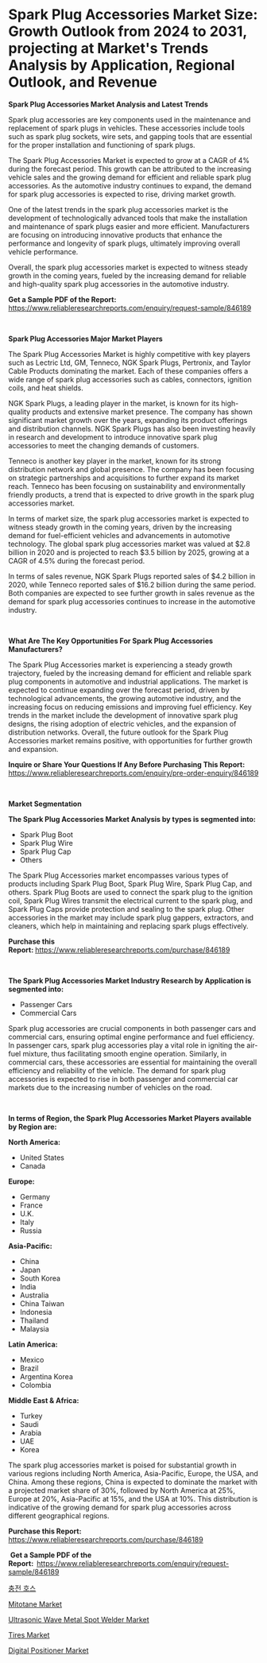<p><h1>Spark Plug Accessories Market Size: Growth Outlook from 2024 to 2031, projecting at Market's Trends Analysis by Application, Regional Outlook, and Revenue</h1></p><p><strong>Spark Plug Accessories Market Analysis and Latest Trends</strong></p>
<p><p>Spark plug accessories are key components used in the maintenance and replacement of spark plugs in vehicles. These accessories include tools such as spark plug sockets, wire sets, and gapping tools that are essential for the proper installation and functioning of spark plugs.</p><p>The Spark Plug Accessories Market is expected to grow at a CAGR of 4% during the forecast period. This growth can be attributed to the increasing vehicle sales and the growing demand for efficient and reliable spark plug accessories. As the automotive industry continues to expand, the demand for spark plug accessories is expected to rise, driving market growth.</p><p>One of the latest trends in the spark plug accessories market is the development of technologically advanced tools that make the installation and maintenance of spark plugs easier and more efficient. Manufacturers are focusing on introducing innovative products that enhance the performance and longevity of spark plugs, ultimately improving overall vehicle performance.</p><p>Overall, the spark plug accessories market is expected to witness steady growth in the coming years, fueled by the increasing demand for reliable and high-quality spark plug accessories in the automotive industry.</p></p>
<p><strong>Get a Sample PDF of the Report:&nbsp;</strong> <a href="https://www.reliableresearchreports.com/enquiry/request-sample/846189">https://www.reliableresearchreports.com/enquiry/request-sample/846189</a></p>
<p>&nbsp;</p>
<p><strong>Spark Plug Accessories Major Market Players</strong></p>
<p><p>The Spark Plug Accessories Market is highly competitive with key players such as Lectric Ltd, GM, Tenneco, NGK Spark Plugs, Pertronix, and Taylor Cable Products dominating the market. Each of these companies offers a wide range of spark plug accessories such as cables, connectors, ignition coils, and heat shields. </p><p>NGK Spark Plugs, a leading player in the market, is known for its high-quality products and extensive market presence. The company has shown significant market growth over the years, expanding its product offerings and distribution channels. NGK Spark Plugs has also been investing heavily in research and development to introduce innovative spark plug accessories to meet the changing demands of customers.</p><p>Tenneco is another key player in the market, known for its strong distribution network and global presence. The company has been focusing on strategic partnerships and acquisitions to further expand its market reach. Tenneco has been focusing on sustainability and environmentally friendly products, a trend that is expected to drive growth in the spark plug accessories market.</p><p>In terms of market size, the spark plug accessories market is expected to witness steady growth in the coming years, driven by the increasing demand for fuel-efficient vehicles and advancements in automotive technology. The global spark plug accessories market was valued at $2.8 billion in 2020 and is projected to reach $3.5 billion by 2025, growing at a CAGR of 4.5% during the forecast period.</p><p>In terms of sales revenue, NGK Spark Plugs reported sales of $4.2 billion in 2020, while Tenneco reported sales of $16.2 billion during the same period. Both companies are expected to see further growth in sales revenue as the demand for spark plug accessories continues to increase in the automotive industry.</p></p>
<p>&nbsp;</p>
<p><strong>What Are The Key Opportunities For Spark Plug Accessories Manufacturers?</strong></p>
<p><p>The Spark Plug Accessories market is experiencing a steady growth trajectory, fueled by the increasing demand for efficient and reliable spark plug components in automotive and industrial applications. The market is expected to continue expanding over the forecast period, driven by technological advancements, the growing automotive industry, and the increasing focus on reducing emissions and improving fuel efficiency. Key trends in the market include the development of innovative spark plug designs, the rising adoption of electric vehicles, and the expansion of distribution networks. Overall, the future outlook for the Spark Plug Accessories market remains positive, with opportunities for further growth and expansion.</p></p>
<p><strong>Inquire or Share Your Questions If Any Before Purchasing This Report:</strong> <a href="https://www.reliableresearchreports.com/enquiry/pre-order-enquiry/846189">https://www.reliableresearchreports.com/enquiry/pre-order-enquiry/846189</a></p>
<p>&nbsp;</p>
<p><strong>Market Segmentation</strong></p>
<p><strong>The Spark Plug Accessories Market Analysis by types is segmented into:</strong></p>
<p><ul><li>Spark Plug Boot</li><li>Spark Plug Wire</li><li>Spark Plug Cap</li><li>Others</li></ul></p>
<p><p>The Spark Plug Accessories market encompasses various types of products including Spark Plug Boot, Spark Plug Wire, Spark Plug Cap, and others. Spark Plug Boots are used to connect the spark plug to the ignition coil, Spark Plug Wires transmit the electrical current to the spark plug, and Spark Plug Caps provide protection and sealing to the spark plug. Other accessories in the market may include spark plug gappers, extractors, and cleaners, which help in maintaining and replacing spark plugs effectively.</p></p>
<p><strong>Purchase this Report:&nbsp;</strong><a href="https://www.reliableresearchreports.com/purchase/846189">https://www.reliableresearchreports.com/purchase/846189</a></p>
<p>&nbsp;</p>
<p><strong>The Spark Plug Accessories Market Industry Research by Application is segmented into:</strong></p>
<p><ul><li>Passenger Cars</li><li>Commercial Cars</li></ul></p>
<p><p>Spark plug accessories are crucial components in both passenger cars and commercial cars, ensuring optimal engine performance and fuel efficiency. In passenger cars, spark plug accessories play a vital role in igniting the air-fuel mixture, thus facilitating smooth engine operation. Similarly, in commercial cars, these accessories are essential for maintaining the overall efficiency and reliability of the vehicle. The demand for spark plug accessories is expected to rise in both passenger and commercial car markets due to the increasing number of vehicles on the road.</p></p>
<p>&nbsp;</p>
<p><strong>In terms of Region, the Spark Plug Accessories Market Players available by Region are:</strong></p>
<p>
    <p> <strong> North America: </strong>
        <ul>
            <li>United States</li>
            <li>Canada</li>
        </ul>
        </p> 
    <p> <strong> Europe: </strong>
        <ul>
            <li>Germany</li>
            <li>France</li>
            <li>U.K.</li>
            <li>Italy</li>
            <li>Russia</li>
        </ul>
        </p> 
    <p> <strong> Asia-Pacific: </strong>
        <ul>
            <li>China</li>
            <li>Japan</li>
            <li>South Korea</li>
            <li>India</li>
            <li>Australia</li>
            <li>China Taiwan</li>
            <li>Indonesia</li>
            <li>Thailand</li>
            <li>Malaysia</li>
        </ul>
        </p> 
    <p> <strong> Latin America: </strong>
        <ul>
            <li>Mexico</li>
            <li>Brazil</li>
            <li>Argentina Korea</li>
            <li>Colombia</li>
        </ul>
        </p> 
    <p> <strong> Middle East & Africa: </strong>
        <ul>
            <li>Turkey</li>
            <li>Saudi</li>
            <li>Arabia</li>
            <li>UAE</li>
            <li>Korea</li>
        </ul>
    </p>
    </p>
<p><p>The spark plug accessories market is poised for substantial growth in various regions including North America, Asia-Pacific, Europe, the USA, and China. Among these regions, China is expected to dominate the market with a projected market share of 30%, followed by North America at 25%, Europe at 20%, Asia-Pacific at 15%, and the USA at 10%. This distribution is indicative of the growing demand for spark plug accessories across different geographical regions.</p></p>
<p><strong>Purchase this Report: </strong><a href="https://www.reliableresearchreports.com/purchase/846189">https://www.reliableresearchreports.com/purchase/846189</a></p>
<p>&nbsp;<strong>Get a Sample PDF of the Report:&nbsp;&nbsp;</strong><a href="https://www.reliableresearchreports.com/enquiry/request-sample/846189">https://www.reliableresearchreports.com/enquiry/request-sample/846189</a></p>
<p><strong></strong></p>
<p><p><a href="https://medium.com/@whitneyboyettebo9kiw7yr13/%EC%B6%A9%EC%A0%84-%ED%98%B8%EC%8A%A4-%EC%8B%9C%EC%9E%A5-%EC%A0%84%EB%A7%9D-%EC%82%B0%EC%97%85-%EA%B0%9C%EC%9A%94-%EB%B0%8F-%EC%98%88%EC%B8%A1-2024%EB%85%84%EB%B6%80%ED%84%B0-2031%EB%85%84-ec677fe02cdb">충전 호스</a></p><p><a href="https://cedar-agate-3da.notion.site/Decoding-the-Mitotane-Market-A-Deep-Dive-into-the-Latest-Market-Trends-Market-Segmentation-and-Co-d306cbe3243c457cb0c8edc5696655b9">Mitotane Market</a></p><p><a href="https://issuu.com/reportprime-2/docs/ultrasonic-wave-metal-spot-welder-market-size-2030">Ultrasonic Wave Metal Spot Welder Market</a></p><p><a href="https://github.com/indrystar/Market-Research-Report-List-2/blob/main/tires-market.md">Tires Market</a></p><p><a href="https://issuu.com/reportprime-2/docs/digital-positioner-market-size-2030.pptx">Digital Positioner Market</a></p></p>